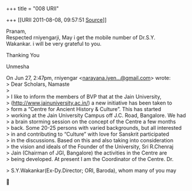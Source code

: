 +++
title = "008 URII"

+++
[[URII	2011-08-08, 09:57:51 [Source](https://groups.google.com/g/bvparishat/c/wifOyIa5dbg)]]



Pranam,  
Respected rniyengarji, May i get the mobile number of Dr.S.Y.  
Wakankar. i will be very grateful to you.  
  
Thanking You  
  
Unmesha  

  
On Jun 27, 2:47pm, rniyengar \<[narayana.iyen...@gmail.com]()\> wrote:  
\> Dear Scholars, Namaste  
\>  
\> I like to inform the members of BVP that at the Jain University,  
\> (<http://www.jainuniversity.ac.in/>) a new initiative has been taken to  
\> form a “Centre for Ancient History & Culture”. This has started  
\> working at the Jain University Campus off J.C. Road, Bangalore. We had  
\> a brain storming session on the concept of the Centre a few months  
\> back. Some 20-25 persons with varied backgrounds, but all interested  
\> in and contributing to “Culture” with love for Sanskrit participated  
\> in the discussions. Based on this and also taking into consideration  
\> the vision and ideals of the Founder of the University, Sri R.Chenraj  
\> Jain (Chairman of JGI, Bangalore) the activities in the Centre are  
\> being developed. At present I am the Coordinator of the Centre.
Dr.  

\> S.Y.Wakankar(Ex-Dy.Director; ORI, Baroda), whom many of you may  



